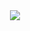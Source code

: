 <center><img src="https://m.media-amazon.com/images/M/MV5BZjA0MDgyYmItNzkzMC00OTM2LThlYzktMWMxZWU3ZGNkNDI3XkEyXkFqcGc@._V1_FMjpg_UX1000_.jpg"></center>
